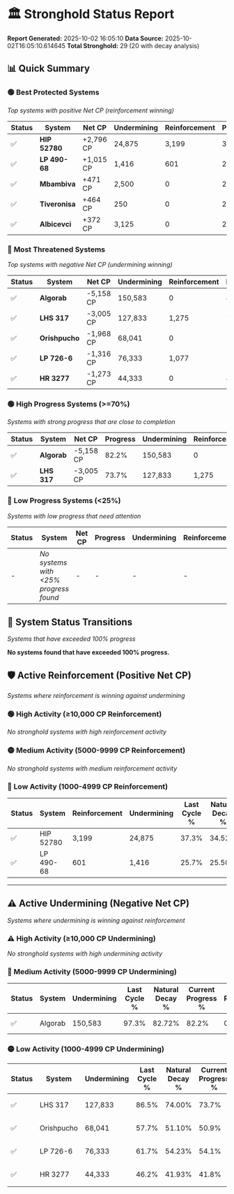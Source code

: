 # 🏛️ Stronghold Status Report

**Report Generated:** 2025-10-02 16:05:10
**Data Source:** 2025-10-02T16:05:10.614645
**Total Stronghold:** 29 (20 with decay analysis)

## 📊 Quick Summary

### 🟢 **Best Protected Systems**
*Top systems with positive Net CP (reinforcement winning)*

| Status | System | Net CP | Undermining | Reinforcement | Progress |
|--------|--------|--------|-------------|---------------|----------|
| ✅ | **HIP 52780** | +2,796 CP | 24,875 | 3,199 | 34.8% |
| ✅ | **LP 490-68** | +1,015 CP | 1,416 | 601 | 25.6% |
| ✅ | **Mbambiva** | +471 CP | 2,500 | 0 | 26.0% |
| ✅ | **Tiveronisa** | +464 CP | 250 | 0 | 25.1% |
| ✅ | **Albicevci** | +372 CP | 3,125 | 0 | 26.2% |

### 🔴 **Most Threatened Systems**
*Top systems with negative Net CP (undermining winning)*

| Status | System | Net CP | Undermining | Reinforcement | Progress |
|--------|--------|--------|-------------|---------------|----------|
| ✅ | **Algorab** | -5,158 CP | 150,583 | 0 | 82.2% |
| ✅ | **LHS 317** | -3,005 CP | 127,833 | 1,275 | 73.7% |
| ✅ | **Orishpucho** | -1,968 CP | 68,041 | 0 | 50.9% |
| ✅ | **LP 726-6** | -1,316 CP | 76,333 | 1,077 | 54.1% |
| ✅ | **HR 3277** | -1,273 CP | 44,333 | 0 | 41.8% |

### 🟢 **High Progress Systems (>=70%)**
*Systems with strong progress that are close to completion*

| Status | System | Net CP | Progress | Undermining | Reinforcement |
|--------|--------|--------|----------|-------------|---------------|
| ✅ | **Algorab** | -5,158 CP | 82.2% | 150,583 | 0 |
| ✅ | **LHS 317** | -3,005 CP | 73.7% | 127,833 | 1,275 |

### 🔴 **Low Progress Systems (<25%)**
*Systems with low progress that need attention*

| Status | System | Net CP | Progress | Undermining | Reinforcement |
|--------|--------|--------|----------|-------------|---------------|
| - | *No systems with <25% progress found* | - | - | - | - |
## 🔄 System Status Transitions
*Systems that have exceeded 100% progress*

**No systems found that have exceeded 100% progress.**

## 🛡️ Active Reinforcement (Positive Net CP)
*Systems where reinforcement is winning against undermining*

### 🟢 High Activity (≥10,000 CP Reinforcement)

*No stronghold systems with high reinforcement activity*

### 🟡 Medium Activity (5000-9999 CP Reinforcement)

*No stronghold systems with medium reinforcement activity*

### 🔴 Low Activity (1000-4999 CP Reinforcement)

| Status | System | Reinforcement | Undermining | Last Cycle % | Natural Decay % | Current Progress % | Current CP | Net CP | Activity |
|--------|--------|---------------|-------------|--------------|-----------------|-------------------|------------|--------|----------|
| ✅ | HIP 52780 | 3,199 | 24,875 | 37.3% | 34.52% | 34.8% | 348,000 | +2,796 | 🔵 Low Reinforcement |
| ✅ | LP 490-68 | 601 | 1,416 | 25.7% | 25.50% | 25.6% | 256,000 | +1,015 | 🔵 Low Reinforcement |


---

## ⚠️ Active Undermining (Negative Net CP)
*Systems where undermining is winning against reinforcement*

### ⚠️ High Activity (≥10,000 CP Undermining)

*No stronghold systems with high undermining activity*

### 🔶 Medium Activity (5000-9999 CP Undermining)

| Status | System | Undermining | Last Cycle % | Natural Decay % | Current Progress % | Reinforcement | Current CP | Net CP | Activity |
|--------|--------|-------------|--------------|-----------------|-------------------|---------------|------------|--------|----------|
| ✅ | Algorab | 150,583 | 97.3% | 82.72% | 82.2% | 0 | 822,000 | -5,158 | 🔶 Medium Undermining |

### 🟡 Low Activity (1000-4999 CP Undermining)

| Status | System | Undermining | Last Cycle % | Natural Decay % | Current Progress % | Reinforcement | Current CP | Net CP | Activity |
|--------|--------|-------------|--------------|-----------------|-------------------|---------------|------------|--------|----------|
| ✅ | LHS 317 | 127,833 | 86.5% | 74.00% | 73.7% | 1,275 | 737,000 | -3,005 | 🟡 Low Undermining |
| ✅ | Orishpucho | 68,041 | 57.7% | 51.10% | 50.9% | 0 | 509,000 | -1,968 | 🟡 Low Undermining |
| ✅ | LP 726-6 | 76,333 | 61.7% | 54.23% | 54.1% | 1,077 | 541,000 | -1,316 | 🟡 Low Undermining |
| ✅ | HR 3277 | 44,333 | 46.2% | 41.93% | 41.8% | 0 | 418,000 | -1,273 | 🟡 Low Undermining |
